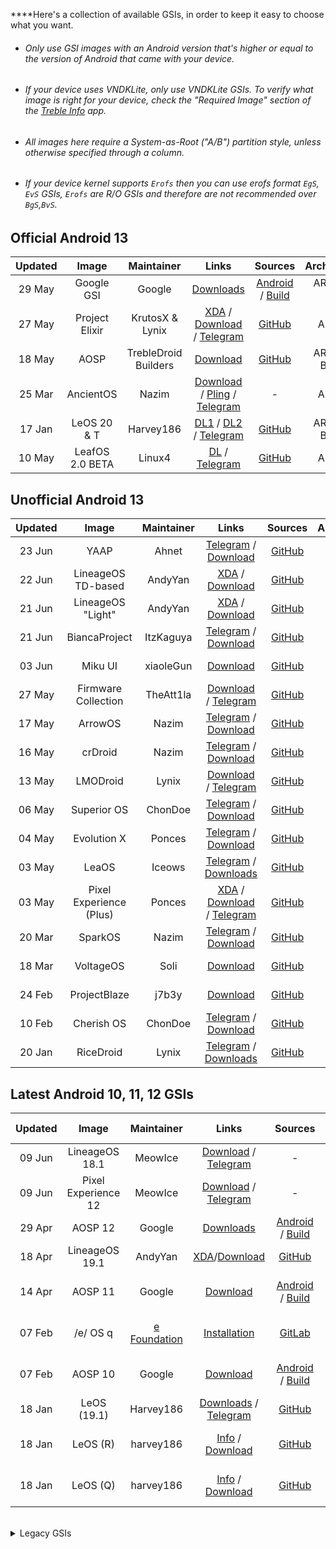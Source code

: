 ****Here's a collection of available GSIs, in order to keep it easy to choose what you want.	

- ###### Only use GSI images with an Android version that's higher or equal to the version of Android that came with your device.	
- ###### If your device uses VNDKLite, only use VNDKLite GSIs. To verify what image is right for your device, check the "Required Image" section of the [Treble Info](https://github.com/phhusson/treble_experimentations/wiki/Frequently-Asked-Questions-(FAQ)#how-can-i-check-if-my-device-is-treble-enabled) app.	
- ###### All images here require a System-as-Root ("A/B") partition style, unless otherwise specified through a column.	
- ###### If your device kernel supports `Erofs` then you can use erofs format `EgS`, `EvS` GSIs, `Erofs` are R/O GSIs and therefore are not recommended over `BgS`,`BvS`.	

## Official Android 13		
|Updated|Image|Maintainer|Links|Sources|Architecture|Security|		
|:-:|:-:|:-:|:-:|:-:|:-:|:-:|
|29 May|Google GSI|Google|[Downloads](https://ci.android.com/builds/branches/aosp-android13-gsi/grid?)|[Android](https://android.googlesource.com/platform/manifest) / [Build](https://source.android.com/docs/setup/start/initializing)|ARM64 - X86|May 2023|
|27 May|Project Elixir|KrutosX & Lynix|[XDA](https://forum.xda-developers.com/t/gsi-rom-project-elixir-3-5-android-13-0-aosp-official-13-01-2023.4541063/) / [Download](https://projectelixiros.com/download) / [Telegram](https://t.me/universalgsi)|[GitHub](https://github.com/projectelixir-devices/device_phhgsi_generic/)|ARM64|May 2023|
|18 May|AOSP|TrebleDroid Builders|[Download](https://github.com/TrebleDroid/treble_experimentations/releases)|[GitHub](https://github.com/TrebleDroid)|ARM64 - Binder|May 2023|
|25 Mar|AncientOS|Nazim|[Download](https://ancientrom.xyz/download) / [Pling](https://www.pling.com/p/1766574/) / [Telegram](https://t.me/naz_dev)|-|ARM64|Feb 2023|
|17 Jan|LeOS 20 & T|Harvey186|[DL1](https://leos-cloud.de/s/JFrFgLgSSTEMtmL?path=%2FLeOS-A13) / [DL2](https://drive.proton.me/urls/JF352AYSS4#YkXliW8T03Cp) / [Telegram](https://t.me/LeOS_Support)|[GitHub]()|ARM64 - Binder|Jan 2023|
|10 May|LeafOS 2.0 BETA|Linux4|[DL](https://dl.leafos.org/beta/leaf_gsi_arm64/) / [Telegram](https://t.me/leafos)|[GitHub](https://github.com/LeafOS-Project/)|ARM64|May 2023|

## Unofficial Android 13		
|Updated|Image|Maintainer|Links|Sources|Architecture|Security|		
|:-:|:-:|:-:|:-:|:-:|:-:|:-:|
|23 Jun|YAAP|Ahnet|[Telegram](https://t.me/ahnetgsi) / [Download](https://github.com/ahnet-69/treble_yaap/releases)|[GitHub](https://github.com/ahnet-69/treble_yaap)|ARM64|June 2023|
|22 Jun|LineageOS TD-based|AndyYan|[XDA](https://forum.xda-developers.com/t/gsi-13-lineageos-20-trebledroid-based.4517345/) / [Download](https://sourceforge.net/projects/andyyan-gsi/files/lineage-20-td/)|[GitHub](https://github.com/AndyCGYan/lineage_build_unified/tree/lineage-20-td)|ARM64 - Binder|June 2023|
|21 Jun|LineageOS "Light"|AndyYan|[XDA](https://forum.xda-developers.com/t/gsi-13-lineageos-20-light.4509315/) / [Download](https://sourceforge.net/projects/andyyan-gsi/files/lineage-20-light/)|[GitHub](https://github.com/AndyCGYan/lineage_build_unified/tree/lineage-20-light)|ARM64|June 2023|
|21 Jun|BiancaProject|ItzKaguya|[Telegram](https://t.me/shirayuki_plygrnd) / [Download](https://sourceforge.net/projects/itzkaguya-gsi/files/BiancaProject/)|[GitHub](https://github.com/BiancaProject)|ARM64|May 2023|
|03 Jun|Miku UI|xiaoleGun|[Download](https://github.com/xiaoleGun/treble_build_miku/releases)|[GitHub](https://github.com/xiaoleGun/treble_build_miku)|ARM64 - Binder|May 2023|
|27 May|Firmware Collection|TheAtt1la|[Download](https://sourceforge.net/projects/thegsis/files/) / [Telegram](https://t.me/the_gsis)|[GitHub](https://github.com/TheAtt1la/)|ARM64 - Binder|May 2023|
|17 May|ArrowOS|Nazim|[Telegram](https://t.me/naz_dev) / [Download](https://github.com/naz664/ArrowOS_gsi/releases)| [GitHub](https://github.com/naz664/)|ARM64 - Binder|May 2023|
|16 May|crDroid|Nazim|[Telegram](https://t.me/naz_dev) / [Download](https://github.com/naz664/crDroid_gsi/releases)| [GitHub](https://github.com/naz664/)|ARM64 - Binder|May 2023|
|13 May|LMODroid|Lynix|[Download](https://github.com/ItsLynix/pineapple1/releases/tag/LMOdroid) / [Telegram](https://t.me/lynixsuddenlypineapples/)|[GitHub](https://github.com/ItsLynix/pineapple1/releases/tag/LMOdroid)|ARM64|May 2023|
|06 May|Superior OS|ChonDoe|[Telegram](https://t.me/elranchodecornelio/192) / [Download](https://github.com/ChonDoit/treble_superior_patches/releases)|[GitHub](https://github.com/ChonDoit/treble_superior_patches)|ARM64|May 2023|
|04 May|Evolution X|Ponces|[Telegram](https://t.me/pixelexperiencegsi) / [Download](https://github.com/ponces/treble_build_evo/releases)|[GitHub](https://github.com/ponces/treble_build_evo)|ARM64|May 2023|
|03 May|LeaOS|Iceows|[Telegram](https://t.me/leaos_group) / [Downloads](https://sourceforge.net/projects/altairfr-huawei/files/TrebleDroid-GSI/)|[GitHub](https://github.com/Iceows/aosp_patches_leaos/tree/android-13)|ARM64|May 2023|
|03 May|Pixel Experience (Plus)|Ponces|[XDA](https://forum.xda-developers.com/t/gsi-unofficial-12-pixel-experience.4354695/) / [Download](https://github.com/ponces/treble_build_pe/releases/) / [Telegram](https://t.me/pixelexperiencegsi)|[GitHub](https://github.com/ponces/treble_build_pe/tree/thirteen)|ARM64|May 2023|
|20 Mar|SparkOS|Nazim|[Telegram](https://t.me/naz_dev) / [Download](https://github.com/naz664/SparkOS_gsi/releases)| [GitHub](https://github.com/naz664/)|ARM64 - Binder|Feb 2023|
|18 Mar|VoltageOS|Soli|[Download](https://github.com/Soli666/VoltageOS-GSI/releases) |[GitHub](https://github.com/Soli666)|ARM64 - Binder|Feb 2023|
|24 Feb|ProjectBlaze|j7b3y|[Download](https://sourceforge.net/projects/any-artifact/files/GSI/ProjectBlaze/v2.5_230224/)|[GitHub](https://github.com/j7b3y/treble_pb)|ARM64|Feb 2023|
|10 Feb|Cherish OS|ChonDoe|[Telegram](https://t.me/elranchodecornelio) / [Download](https://github.com/ChonDoit/treble_cherishos_patches/releases)|[GitHub](https://github.com/ChonDoit/treble_cherishos_patches)|ARM64|Nov 2022|
|20 Jan|RiceDroid|Lynix|[Telegram](https://t.me/lynixgsi/) / [Downloads](https://sourceforge.net/projects/lynixgsiprojects/files/A13/RiceDroid/)|[GitHub](https://github.com/universalx-devs/rice_treble)|ARM64|Jan 2023|


## Latest Android 10, 11, 12 GSIs	
|Updated|Image|Maintainer|Links|Sources|Partition Style|Architecture|Security|
|:-:|:-:|:-:|:-:|:-:|:-:|:-:|:-:|
|09 Jun|LineageOS 18.1|MeowIce| [Download](https://sourceforge.net/projects/meowice-gsi/files/LineageOS/) / [Telegram](https://t.me/meowicegsi)|-|SaR|ARM64|Jun 2023|
|09 Jun|Pixel Experience 12 |MeowIce| [Download](https://sourceforge.net/projects/meowice-gsi/files/Pixel%20Experience%2012/) / [Telegram](https://t.me/meowicegsi)|-|SaR|ARM64|Jun 2023|
|29 Apr|AOSP 12|Google|[Downloads](https://ci.android.com/builds/branches/aosp-android12-gsi/grid?)|[Android](https://android.googlesource.com/platform/manifest) / [Build](https://source.android.com/docs/setup/start/initializing)|SAR|ARM64 - X86|Apr 2023|
|18 Apr|LineageOS 19.1|AndyYan|[XDA](https://forum.xda-developers.com/t/gsi-12-lineageos-19-x-gsi-a64b-64b.4358041/)/[Download](https://sourceforge.net/projects/andyyan-gsi/files/lineage-19.x/)|[GitHub](https://github.com/AndyCGYan/lineage_build_unified)|SAR|ARM64 - Binder|Apr 2023|
|14 Apr|AOSP 11|Google|[Download](https://ci.android.com/builds/branches/aosp-android11-gsi/grid?)|[Android](https://android.googlesource.com/platform/manifest) / [Build](https://source.android.com/docs/setup/start/initializing)|non-SaR - SaR|ARM64 - X86|Apr 2023|
|07 Feb|/e/ OS q|[e Foundation](https://e.foundation/)|[Installation](https://doc.e.foundation/how-tos/install-GSI)|[GitLab](https://gitlab.e.foundation/e)|non-SaR - SaR|ARM - ARM64 - Binder|Jan 2023|
|07 Feb|AOSP 10| Google | [Download](https://ci.android.com/builds/branches/aosp-android10-gsi/grid?)|[Android](https://android.googlesource.com/platform/manifest) / [Build](https://source.android.com/docs/setup/start/initializing)| non-SaR - SaR| ARM64 - X86|Dec 2022|
|18 Jan|LeOS (19.1)|Harvey186| [Downloads](https://drive.proton.me/urls/JF352AYSS4#YkXliW8T03Cp) / [Telegram](https://t.me/LeOS_Support)|[GitHub](https://github.com/LeOS-GSI/LeOS-S-patches)|SAR|ARM64 - Binder|Jan 2023|
|18 Jan|LeOS (R)|harvey186|[Info](https://t.me/LeOS_Support) / [Download](https://drive.proton.me/urls/JF352AYSS4#YkXliW8T03Cp)|[GitHub](https://github.com/LeOS-GSI/aosp_patches_leaos)|non-SaR - SaR|ARM - ARM64 - Binder|Jan 2023|
|18 Jan|LeOS (Q)|harvey186|[Info](https://t.me/LeOS_Support) / [Download](https://drive.proton.me/urls/JF352AYSS4#YkXliW8T03Cp)|[GitHub](https://github.com/LeOS-GSI/treble-patches)|non-SaR - SaR|ARM - ARM64 - Binder|Jan 2023|



<br>
<details>
<summary>Legacy GSIs</summary>
<br>

## Unofficial Android 13		
|Updated|Image|Maintainer|Links|Sources|Architecture|Security|
|:-:|:-:|:-:|:-:|:-:|:-:|:-:|
|12 May|RisingOS|Ahnet|[Telegram](https://t.me/ahnetgsi) / [Download](https://github.com/ahnet-69/treble_rising/releases)|[GitHub](https://github.com/ahnet-69/treble_rising)|ARM64|May 2023
|24 Dec|Bliss OS|Nazim|[Telegram](https://t.me/naz_dev) / [Download](https://sourceforge.net/projects/gsi-projects/files/A13/BlissOS/v16.2/24122022/)| [GitHub](https://github.com/naz664/)|ARM64|Dec 2022|
|03 Nov|YAAP|Lynix|[Telegram](https://t.me/lynixgsi/) / [Downloads](https://sourceforge.net/projects/lynixgsiprojects/files/A13/YAAP/29102022)|[GitHub](https://github.com/ItsLynix/multi_patch)|ARM64 - Binder|Oct 2022|


## Official Android 12/12L
|Updated|Image|Maintainer|Links|Sources|Architecture|Security|
|:-:|:-:|:-:|:-:|:-:|:-:|:-:|
|09 Nov|AOSP 12.1|Phhusson|[Downloads](https://github.com/phhusson/treble_experimentations/releases)|[GitHub](https://github.com/phhusson/treble_experimentations)|SAR|ARM64 - Binder|July 2022|
|09 Oct|Corvus OS|TipzTeam2|[XDA](https://forum.xda-developers.com/t/gsi-beta-12-phh-corvusos-v1-0-thebeginning.4415529/) / [Telegram](https://t.me/CorvusGSI) / [Downloads](https://sourceforge.net/projects/tipzbuilds/files/GSIs/CorvusROM/Unofficial/20221008/)|[GitLab](https://gitlab.com/TipzTeam/vendor_generify)|ARM64|July 2022|
|24 Aug|Ancient OS|Nazim|[Telegram](https://t.me/naz_dev/)/[Downloads](https://sourceforge.net/projects/ancientrom/files/gsi/V6.4/)|-|ARM64 - Binder|August 2022|
|05 Aug|LeOS (S) discontinued|Harvey186|[XDA](https://forum.xda-developers.com/t/aosp-12-0-leos-ungoogled-gsi.4356501/) / [Downloads](https://leos-cloud.de/s/JFrFgLgSSTEMtmL?path=%2FLeOS-S-discontinued) / [Telegram](https://t.me/LeOS_Support)|-|ARM64 - Binder|August 2022|
|27 July|KaleidoscopeOS|alk3p|[Downloads](https://kaleidoscope.ink/download.html?device=meowmobile/treble)|-|ARM64|July 2022|
|13 June|DescendantOS|Dil3mm4|[Telegram](https://t.me/joinchat/UVg3KMbRfu4cV2lp) / [Downloads](https://downloads.descendant.me/)|[GitHub](https://github.com/Descendant/manifest)|ARM64|May 2022|
|10 June|StatiXOS|StatiX Team|[Telegram](https://t.me/StatiXOSReleases) / [Downloads](https://downloads.statixos.com/12-GSI/)|[GitHub](https://github.com/StatiXOS/android_manifest)|ARM64|June 2022|

## Unofficial Android 12/12L	
|Updated|Image|Maintainer|Links|Sources|Architecture|Security|
|:-:|:-:|:-:|:-:|:-:|:-:|:-:|
|18 Nov|Pixel Experience 12|Ponces|[XDA](https://forum.xda-developers.com/t/gsi-unofficial-beta-12-pixel-experience.4354695/) / [Base](https://github.com/ponces/treble_build_pe/releases/tag/v416) / [Plus](https://github.com/ponces/treble_build_pe/releases/tag/v416-plus) /[Telegram](https://t.me/pixelexperiencegsi)|[GitHub](https://github.com/ponces/treble_build_pe)|SAR|ARM64|Nov 2022|
|23 Oct|Stag OS|TheAtt1la|[Download](https://sourceforge.net/projects/thegsis/files/StagOS/)|-|ARM64|Jul 2022|
|20 Oct|Evolution X|TheAtt1la|[Download](https://sourceforge.net/projects/thegsis/files/Evolution-X/)|-|ARM64|Aug 2022|
|19 Oct|Arrow OS|Nazim|[Download](https://sourceforge.net/projects/gsi-projects/files/A12.1/ArrowOS-12.1/19102022/)|-|ARM64 - Binder|Oct 2022|
|15 Oct|KomodoOS|TheAtt1la|[Download](https://sourceforge.net/projects/thegsis/files/KomodoOS/)|-|ARM64|Aug 2022|
|16 Oct|crDroid|Nazim|[Telegram](https://t.me/naz_dev/)/[Download](https://sourceforge.net/projects/gsi-projects/files/A12.1/crDroid-8.10/16102022/)|[GitHub](https://github.com/naz664/crDroid_gsi)|ARM64 - Binder|Oct 2022|
|13 Oct|RiceDroid|TheAtt1la|[Download](https://sourceforge.net/projects/thegsis/files/riceDroid/)|-|ARM64|Aug 2022|
|11 Oct|Xdroid|TheAtt1la|[Download](https://sourceforge.net/projects/thegsis/files/xdroid/)|-|ARM64|Aug 2022|
|10 Oct|PixysOS|TheAtt1la|[Download](https://sourceforge.net/projects/thegsis/files/PixysOS/)|-|ARM64|Aug 2022|
|03 Oct|Nitrogen OS|TheAtt1la|[Download](https://sourceforge.net/projects/thegsis/files/NitrogenOS/)|-|ARM64|Aug 2022|
|28 Sep|ProjectBlaze|j7b3y|[Download](https://sourceforge.net/projects/any-artifact/files/GSI/ProjectBlaze/)|[GitHub](https://github.com/j7b3y/blaze_patches_unified)|ARM64|Sep 2022|
|14 Sep|Xdroid|Nazim|[Telegram](https://t.me/naz_dev/)/[Download](https://github.com/naz664/xdroid_gsi/releases/tag/v1)|[GitHub](https://github.com/naz664/xdroid_gsi)|ARM64 - Binder|Aug 2022|
|21 Aug|ProtonAOSP|Haridhayal|[Telegram](https://t.me/c/1772196556/5526)/[Download](https://github.com/haridhayal11/treble_proton_aosp/releases/tag/v415-21-08-2022)|[GitHub](https://github.com/haridhayal11/treble_proton_aosp)|ARM64|Jul 2022|
|20 Aug|Awaken OS|ChonDoe|[Telegram](https://t.me/elranchodecornelio/175)/[Download](https://xiaomemeindex.com/treble/?dir=Awaken)|-|ARM64|Aug 2022|
|19 Aug|Spark OS|Nazim|[Telegram](https://t.me/naz_dev/) /[Download](https://sourceforge.net/projects/gsi-projects/files/v415-Aug/SparkOS-12.6-Experimental/)|-|ARM64- Binder|Aug 2022|
|17 Aug|Superior OS|ChonDoe|[Telegram](https://t.me/elranchodecornelio/174)/[Download](https://xiaomemeindex.com/treble/?dir=Superior/12L)|-|ARM64|Aug 2022|
|16 Aug|Cherish OS|ChonDoe|[Telegram](https://t.me/elranchodecornelio/173)/ [Download](https://xiaomemeindex.com/treble/?dir=Cherish)|-|ARM64|Jul 2022|
|11 Aug|dotOS|AngelaCool|[Download](https://sourceforge.net/projects/dotos-6-0-phh-gsi/files/)|[GitHub](https://github.com/AngelaCooljx/treble_build_pe)|ARM64|Jul 2022|
|Jul 2022|Miku UI|xiaoleGun|[Download](https://github.com/xiaoleGun/treble_build_miku/releases)|[GitHub](https://github.com/xiaoleGun/treble_build_miku)|ARM64|Jul 2022|
|Jan 2022|OctaviOS|Yillié|[Telegram](https://t.me/dev_yilliee/163)/[Download](https://sourceforge.net/projects/yilliee-projects/files/GSIs/Octavi/v3.2/)|[GitHub](https://github.com/Yilliee/octavi_patches)|ARM64 - Binder|Dec 2021|
|Dec 2021|ProtonAOSP|Amy|[Download](https://sabina.amyrom.ml/phhgsis/protonaosp/)|-|ARM64 - Binder|Dec 2021|
|Dec 2021|exTHmUI (Discontinued)|xiaoleGun|[Telegram](https://t.me/LZYGSI/1851) / [Download](https://pan.xiaolegun.cn/GSI/Phh-Treble/exTHmUI/Android-12-Dev)|-|ARM64|Dec 2021|


## Official Android 11
|Last Updated|Image|Maintainer|Thread/Download|Partition Style|Architecture|
|:-:|:-:|:-:|:-:|:-:|:-:|
|Mar 2022|CAOS|eremitein|[XDA](https://forum.xda-developers.com/t/official-aosp-r-mod-caos11.4265059/) / [Telegram](https://t.me/joinchat/CdHnpVThoZCgvPZx7ESNBA) / [Download](https://github.com/eremitein/treble-patches/wiki/CAOS11-Project)|non-SaR - SaR|arm - arm64 - binder|
|Dec 2021|Corvus OS|TipzTeam1|[XDA](https://forum.xda-developers.com/t/gsi-alpha-11-phh-corvus-v12-5-xmas.4212765/) / [Telegram](https://t.me/CorvusGSI) / [Download](https://sourceforge.net/projects/tipzbuilds/files/GSIs/CorvusROM/)|non-SaR - SaR|arm - arm64 - binder|
|Oct 2021|Dot OS|Community|[Website](https://www.droidontime.com/) / [Telegram](https://telegram.me/dotos) / [Download](https://www.droidontime.com/devices) |non-SaR - SaR|arm - arm64 - binder|
|Oct 2021|AOSP|Phhusson|[Telegram](https://t.me/phhtreble) / [Download](https://github.com/phhusson/treble_experimentations/releases/tag/v313)|non-SaR - SaR|arm - arm64 - binder|
|Sep 2021|OctaviOS|Yilliee|[Website](https://octavi-os.com/) / [Telegram](http://t.me/octavigsi) / [Download](https://downloads.octavi-os.com/?dir=GSI)|non-SaR - SaR|arm - arm64 - binder|
|Sep 2021|Descendant 11.5|Dil3mm4|[Download](https://downloads.descendant.me/)|non-SaR - SaR|arm64|
|Aug 2021|NusantaraProject|wulan17|[Telegram](https://t.me/NusantaraUpdates/1634) / [Download](https://www.pling.com/p/1438186/)|non-SaR - SaR|arm - arm64 - binder|
|Aug 2021|PixelBlaster-OS 2.5|TipzTeam1|[Telegram](https://t.me/PixelBlasterUpdates/94) / [Download](https://sourceforge.net/projects/tipzbuilds/files/GSIs/PixelBlasterOS/20210805/PixelBlaster_2.5_treble_arm64_ab-11.0-20210805-0215-OFFICIAL.img.xz/download)|SaR|arm64|
|Jun 2021|Ancient OS|ankitkene|[Telegram](https://t.me/ancientofficialgsi) / [Download](https://sourceforge.net/projects/ancientrom/files/gsi/)|non-SaR - SaR|arm - arm64 - binder|
|May 2021|Havoc|Braialindo|[Download](https://download.havoc-os.com/)/[Telegram](https://t.me/havocgsi)|non-SaR - SaR|arm - arm64 - binder|
|May 2021|BlissROMs|eremitein|[Telegram](https://t.me/joinchat/CdHnpVThoZCgvPZx7ESNBA) / [Download](https://github.com/eremitein/treble-patches/wiki/BLESS11-Project)|non-SaR - SaR|arm - arm64 - binder|
|Apr 2021|CherishOS 2.6|Braialindo|[Website](https://cherishos.com/) /[Telegram](https://t.me/treblechat) / [Download](https://sourceforge.net/projects/braiagsi/files/CherishOS/)|non-SaR - SaR|arm - arm64 - binder|
|Feb 2021|Havoc|xEugW|[XDA](https://forum.xda-developers.com/t/11-official-havoc-os-4-1-arm64-arm-a64-a-ab-ab-vndklite-gapps-vanilla.4076903/) /Discontinued|non-SaR - SaR|arm - arm64 - binder|

## Unofficial Android 11
|Last Updated|ROM|Maintainer|Thread/Download|Partition Style|Architecture|
|:-:|:-:|:-:|:-:|:-:|:-:|
|Oct 2022|FLOS (A11)|Chondoe|[Download](https://github.com/ChonDoit/treble_flos_patches/releases/tag/A11)/[Telegram](https://t.me/elranchodecornelio/187)|[GitHub](https://github.com/ChonDoit/treble_flos_patches/tree/11)|SaR|ARM64|
|Jul 2022|LineageOS 18.1|AndyYan|[XDA](https://forum.xda-developers.com/t/gsi-11-lineageos-18-x-gsi-all-archs.4205461/) / [Download](https://sourceforge.net/projects/andyyan-gsi/files/lineage-18.x/)|non-SaR - SaR|ARM - ARM64 - Binder|
|Mar 2022|LineageOS R Mod|eremitein|[Telegram](https://t.me/joinchat/CdHnpVThoZCgvPZx7ESNBA) / [Download](https://github.com/eremitein/treble-patches/wiki/LiR-Project)|non-SaR - SaR|arm - arm64 - binder|
|Mar 2022|crDroid R Mod|eremitein|[Telegram](https://t.me/joinchat/CdHnpVThoZCgvPZx7ESNBA) / [Download](https://github.com/eremitein/treble-patches/wiki/crDRom11-Project)|non-SaR - SaR|arm - arm64 - binder|
|Dec 2021|exTHmUI Discontinued|xiaoleGun|[Telegram](https://t.me/LZYGSI/1837) / [Download](https://pan.xiaolegun.cn/GSI/Phh-Treble/exTHmUI)|SaR|arm64|
|Oct 2021|Pixel Experience/Plus|ponces|[XDA](https://forum.xda-developers.com/t/gsi-unofficial-11-pixel-experience.4269051/) / [Download](https://github.com/ponces/treble_build_pe/releases)|non-SaR - SaR|arm - arm64 - binder|
|May 2021|Firmware collection|Igor-s7|[Telegram](https://t.me/Ambergsi) / [Download](https://sourceforge.net/projects/amber-gsi/files/)|non-SaR - SaR|arm - arm64 - binder|
|May 2021|Firmware collection|Braialindo|[Telegram](https://t.me/treblechat) / [Download](https://sourceforge.net/projects/braiagsi/files/)|non-SaR - SaR|arm64 - binder|

## Official Android 10
|Last Updated |ROM|Maintainer|Thread/Download|Partition Style|Architecture|
|:-:|:-:|:-:|:-:|:-:|:-:|
|Dec 2020|Havoc| skulshady, zenixxx|[Download](https://sourceforge.net/projects/havoc-os/files/) |non-SaR - SaR|arm - arm64 - binder|
|Oct 2020|CAOS|eremitein|[XDA](https://forum.xda-developers.com/t/official-aosp-q-mod-caos.4137289/) / [Telegram](https://t.me/joinchat/CdHnpVThoZCgvPZx7ESNBA) / [Download](https://github.com/eremitein/treble-patches/wiki/CAOS-Project)|non-SaR - SaR|arm - arm64 - binder|
|Oct 2020|BlissROMs|eremitein|[XDA](https://forum.xda-developers.com/project-treble/trebleenabled-device-development/unofficial-blissroms-q-mod-bless-t4138687) / [Telegram](https://t.me/joinchat/CdHnpVThoZCgvPZx7ESNBA) / [Download](https://github.com/eremitein/treble-patches/wiki/BLESS-Project)|non-SaR - SaR|arm - arm64 - binder|
|Aug 2020|AOSP|phhusson|[XDA](https://forum.xda-developers.com/project-treble/trebleenabled-device-development/-t3992559) / [Download](https://github.com/phhusson/treble_experimentations/releases/tag/v222)|non-SaR - SaR|arm - arm64 - binder|

## Unofficial Android 10
|ROM|Maintainer|Thread/Download|Partition Style|Architecture|
|:-:|:-:|:-:|:-:|:-:|
|exTHmUI 23/12/22|xiaoleGun|[Download](https://github.com/exthmui-10-treble/Release/releases)|SAR|ARM64|
|Firmware collection|turbolukex5|[XDA](https://forum.xda-developers.com/project-treble/trebleenabled-device-discussion/-t4003457) / [Telegram](https://t.me/expresslukegsi) / [Download](https://sourceforge.net/projects/expressluke-gsis/files/)|non-SaR - SaR|arm - arm64 - binder|
|Firmware collection|eremitein|[Telegram](https://t.me/joinchat/CdHnpVThoZCgvPZx7ESNBA) / [Download](https://sourceforge.net/projects/treblerom/files/)|non-SaR - SaR|arm - arm64 - binder|
|Firmware collection|Igor-s7|[Download](https://sourceforge.net/projects/amber-gsi/files/)|non-SaR - SaR|arm - arm64 - binder|
|Firmware collection|Trisquel|[Download](https://sourceforge.net/projects/gsi-albus/files/arm64-aonly/android10/)|non-SaR|arm64|
|Firmware collection|Diust|[Download](https://sourceforge.net/projects/androidgsi/files/)|non-SaR - SaR|arm - arm64 - binder|
|LineageOS 17.1|AndyYan|[XDA](https://forum.xda-developers.com/project-treble/trebleenabled-device-development/-t4004673) / [Download](https://sourceforge.net/projects/andyyan-gsi/files/lineage-17.x/)|non-SaR - SaR|arm - arm64 - binder|
|Resurrection Remix 8.7.3|RobotHanzo|[Download](https://sourceforge.net/projects/resurrection-remix-q-gsi/files/)|non-SaR - SaR|arm - arm64 - binder|
|POSP|twsunset|[Download](https://drive.google.com/drive/folders/1K3TiZ8QhxaAlyNR6SA5JQyVj2hWO8-Ps)|non-SaR - SaR|arm64|
|Firmware collection|Braialindo|[Download](https://sourceforge.net/projects/braiagsi/files/) / [Telegram](https://t.me/stragoOS)|non-SaR - SaR|arm - arm64 - binder|

## Official Android 9 Pie
|ROM|Maintainer|Thread/Download|Partition Style|Architecture|
|:-:|:-:|:-:|:-:|:-:|
|AOSiP|akhilnarang|[Download](https://sourceforge.net/projects/illusionproject/files/GSI/)|non-SaR - SaR|arm - arm64|
|AOSP|phhusson|[XDA](https://forum.xda-developers.com/project-treble/trebleenabled-device-development/-t3831915/) / [Download](https://github.com/phhusson/treble_experimentations/releases/tag/v123)|non-SaR - SaR|arm - arm64 - binder|
|AospExtended|EnesSastim|[Download](https://sourceforge.net/projects/aospextended-rom/files/treble_gsi/)|non-SaR - SaR|arm - arm64 - binder|
|ArrowOS|ganesh varma|[XDA](https://forum.xda-developers.com/project-treble/trebleenabled-device-development/-t3835111/) / [Download](https://sourceforge.net/projects/arrow-os/files/arrow-9.x/GSI/)|non-SaR - SaR|arm64|
|Bliss OS|sixohtew|[XDA](https://forum.xda-developers.com/project-treble/trebleenabled-device-development/-t3918303/) / [Download](https://sourceforge.net/projects/blissroms/files/GSI/)|non-SaR - SaR|arm - arm64|
|Descendant|Dil3mm4|[XDA](https://forum.xda-developers.com/project-treble/trebleenabled-device-development/-t3840578/) / [Download](https://github.com/Descendant/InOps/releases)|non-SaR - SaR|arm - arm64|
|EvolutionX|peaktogoo|[Download](https://sourceforge.net/projects/evolution-x/files/GSI/)|non-SaR - SaR|arm - arm64 - binder|
|Havoc-OS|vince31fr|[XDA](https://forum.xda-developers.com/project-treble/trebleenabled-device-development/-t3930030/)|non-SaR - SaR|arm - arm64 - binder|
|OctopusOS|Deepflex|[XDA](https://forum.xda-developers.com/project-treble/trebleenabled-device-development/-t3859233/)|non-SaR - SaR|arm - arm64|
|Paranoid Android|joshuous|[XDA](https://forum.xda-developers.com/project-treble/trebleenabled-device-development/-t3886750/) / [Download](https://androidfilehost.com/?w=files&flid=288192&sort_by=date&sort_dir=DESC)|non-SaR|arm64|
|ProjectTitanium|XTutorials|[XDA](https://forum.xda-developers.com/project-treble/trebleenabled-device-development/-t3944646/) / [Download](https://sourceforge.net/projects/projecttitanium/files/GSI-Beta/)|non-SaR - SaR|arm64|
|RainOS|yey59|[Download](https://sites.google.com/view/nitros-rom/devices/gsi)|non-SaR - SaR|arm64|
|ResurrectionRemix|mracar|[XDA](https://forum.xda-developers.com/project-treble/trebleenabled-device-development/-t3891636/) / [Telegram](https://t.me/rrgsi) / [Download](https://get.resurrectionremix.com/?dir=pie/gsi)|non-SaR - SaR|arm - arm64 - binder|
|UltraSuccROM|DanielTheCzlek|[XDA](https://forum.xda-developers.com/android/development/ultraleanrom-lightweight-joke-t3717775/) / [Download](https://androidfilehost.com/?w=files&flid=281786&sort_by=date&sort_dir=DESC)|non-SaR - SaR|arm64|
|ViperOS|peaktogoo|[XDA](https://forum.xda-developers.com/project-treble/trebleenabled-device-development/-t3895410/) / [Download](https://sourceforge.net/projects/viper-project/files/GSI/)|non-SaR - SaR|arm - arm64|
|ZirconiumAosp|peaktogoo|[XDA](https://forum.xda-developers.com/project-treble/trebleenabled-device-development/-t3916107/) / [Download](https://sourceforge.net/projects/zirconiumaosp/files/GSI/)|non-SaR - SaR|arm - arm64|

## Unofficial Android 9 Pie
|ROM|Maintainer|Thread/Download|Partition Style|Architecture|
|:-:|:-:|:-:|:-:|:-:|
|AOKP|NFound|[Download](https://androidfilehost.com/?w=files&flid=290688&sort_by=date&sort_dir=DESC)|non-SaR - SaR|arm64|
|AOSP [MicroG]|oF2pks|[XDA](https://forum.xda-developers.com/project-treble/trebleenabled-device-development/-t3878115/) / [Download](https://androidfilehost.com/?w=files&flid=286761&sort_by=date&sort_dir=DESC)|non-SaR - SaR|arm - arm64 - binder|
|AospExtended|ashu7073|[Download](https://sourceforge.net/projects/aospextended-gsi/files/)|SaR|arm64|
|AospExtended|NFound|[Download](https://androidfilehost.com/?w=files&flid=289419&sort_by=date&sort_dir=DESC)|non-SaR - SaR|arm - arm64|
|BeastROMs|NFound|[Download](https://androidfilehost.com/?w=files&flid=289638&sort_by=date&sort_dir=DESC)|non-SaR - SaR|arm - arm64|
|Benzo Rom|yshalsager|[XDA](https://forum.xda-developers.com/project-treble/trebleenabled-device-development/-t3837127/)|non-SaR - SaR|arm64|
|BootleggersROM|NFound|[Download](https://androidfilehost.com/?w=files&flid=291038&sort_by=date&sort_dir=DESC)|non-SaR - SaR|arm - arm64|
|BootleggersROM|Technical|[XDA](https://forum.xda-developers.com/project-treble/trebleenabled-device-development/-t3919828/) / [Download](https://androidfilehost.com/?w=files&flid=292505&sort_by=date&sort_dir=DESC)|non-SaR - SaR|arm64|
|dotOS|ashu7073|[XDA](https://forum.xda-developers.com/project-treble/trebleenabled-device-development/-t3952035/) / [Download](https://sourceforge.net/projects/dotos-treble/files/)|non-SaR - SaR|arm - arm64 - binder|
|/e/|Phie|[XDA](https://forum.xda-developers.com/project-treble/trebleenabled-device-development/-t3960376/)|non-SaR - SaR|arm - arm64|
|EvolutionX|turbolukex5|[arm](https://drive.google.com/a/turbox.uk/uc?id=1Xv70rvOJfWtsSOpsgoBOQ8oNv_DHcNsc&export=download) / [arm64](https://drive.google.com/a/turbox.uk/uc?id=1wdqWzQaNg9wOkbxO_9JG4ZSHKtA8cmA5&export=download) / [binder](https://drive.google.com/a/turbox.uk/uc?id=1ZG1fzm6XzhclS7WCk38ub0tiQz-QGecE&export=download)|non-SaR|arm - arm64 - binder|
|EvolutionX|NFound|[Download](https://androidfilehost.com/?w=files&flid=291542&sort_by=date&sort_dir=DESC)|non-SaR - SaR|arm - arm64|
|Havoc-OS|turbolukex5|[arm](https://drive.google.com/a/turbox.uk/uc?id=1GCwWJu_KEJMEltp8RTU9t9lRTCAhxn1O&export=download) / [arm64](https://drive.google.com/a/turbox.uk/uc?id=1xiqS-nWzzqPDdZnaifpihfcuDLIwLvDF&export=download) / [binder](https://drive.google.com/a/turbox.uk/uc?id=1NJ7LV4nxF8Dy0qE1_YXpskA_AqI2bih3&export=download)|non-SaR|arm - arm64 - binder|
|Havoc-OS|NFound|[Download](https://androidfilehost.com/?w=files&flid=290552&sort_by=date&sort_dir=DESC)|non-SaR - SaR|arm64|
|Havoc-OS|Technical|[XDA](https://forum.xda-developers.com/project-treble/trebleenabled-device-development/-t3914038/) / [Download](https://androidfilehost.com/?w=files&flid=291817&sort_by=date&sort_dir=DESC)|non-SaR - SaR|arm64|
|ion|NFound|[Download](https://androidfilehost.com/?w=files&flid=290933&sort_by=date&sort_dir=DESC)|non-SaR - SaR|arm64|
|LegionOS|NFound|[Download](https://androidfilehost.com/?w=files&flid=292989&sort_by=date&sort_dir=DESC)|non-SaR|arm64|
|LineageOS|AndyYan|[XDA](https://forum.xda-developers.com/project-treble/trebleenabled-device-development/-t3908029/) / [Download](https://sourceforge.net/projects/andyyan-gsi/files/)|non-SaR - SaR|arm - arm64 - binder|
|LineageOS|Deepflex|[XDA](https://forum.xda-developers.com/project-treble/trebleenabled-device-development/-t3840801/) / [Download](https://mega.nz/#F!3XwFlAaC!VdzCKlrR-f6D-a8oEz9JkQ)|non-SaR - SaR|arm64|
|LiquidRemix|king1990|[XDA](https://forum.xda-developers.com/project-treble/trebleenabled-device-development/-t3889160/)|non-SaR - SaR|arm - arm64 - binder|
|LLuviaOS|NFound|[Download](https://androidfilehost.com/?w=files&flid=291872&sort_by=date&sort_dir=DESC)|non-SaR - SaR|arm - arm64|
|NitrogenOS|NFound|[Download](https://androidfilehost.com/?w=files&flid=289421&sort_by=date&sort_dir=DESC)|non-SaR - SaR|arm - arm64|
|OmniROM|king1990|[XDA](https://forum.xda-developers.com/project-treble/trebleenabled-device-development/-t3901305/)|non-SaR - SaR|arm - arm64 - binder|
|Pixel Dust|amarbajpai|[XDA](https://forum.xda-developers.com/project-treble/trebleenabled-device-development/-t3862484/) / [Download](https://sourceforge.net/projects/pixeldust-treble/files/)|non-SaR - SaR|arm64|
|Pixel Experience|EnesSastim|[XDA](https://forum.xda-developers.com/project-treble/trebleenabled-device-development/-t3833294/) / [Download](https://github.com/EnesSastim/Downloads/releases)|non-SaR - SaR|arm - arm64 - binder|
|PixelDirty|NFound|[Download](https://androidfilehost.com/?w=files&flid=292133&sort_by=date&sort_dir=DESC)|non-SaR - SaR|arm64|
|POSP|NFound|[Download](https://androidfilehost.com/?w=files&flid=291595&sort_by=date&sort_dir=DESC)|non-SaR - SaR|arm64|
|PrismaOS|NFound|[Download](https://androidfilehost.com/?w=files&flid=293030&sort_by=date&sort_dir=DESC)|non-SaR - SaR|arm - arm64|
|SuperiorOS|NFound|[Download](https://androidfilehost.com/?w=files&flid=291324&sort_by=date&sort_dir=DESC)|non-SaR - SaR|arm - arm64|
|SyberiaOS|NFound|[Download](https://androidfilehost.com/?w=files&flid=289418&sort_by=date&sort_dir=DESC)|non-SaR - SaR|arm - arm64|
|Treble-ized 0s|noobstyle1337|[XDA](https://forum.xda-developers.com/project-treble/trebleenabled-device-development/-t3835092/) / [Download](https://mega.nz/#F!rBsUyYYC!QlOfpjv7lnhrrgYssjLivA)|non-SaR - SaR|arm64|
|ZirconiumAosp|NFound|[Download](https://androidfilehost.com/?w=files&flid=291634&sort_by=date&sort_dir=DESC)|non-SaR - SaR|arm - arm64|

## OEM Android 9 Pie Ports
|ROM|Maintainer|Thread/Download|Partition Style|Architecture|
|:-:|:-:|:-:|:-:|:-:|
|Android P|erfanoabdi|[XDA](https://forum.xda-developers.com/project-treble/trebleenabled-device-development/-t3906486/) / [Telegram](https://t.me/ErfanGSIs) / [Download](https://mirrors.lolinet.com/firmware/gsi/)|non-SaR - SaR|arm64|
|Android P (PQ2A)|GabrielHoward|[Telegram](https://t.me/Psemigsi) / [Notes](https://gist.github.com/TheGabrielHoward/71d22d6d7c6bb71d02a37f8cc5dc8d3f) / [Donwload](https://mega.nz/#F!gpp1DQYZ!vLjcKGHvaZL4gqw0QsiAtg)|non-SaR - SaR|arm64|
|ColorOS|ataberkozen|[XDA](https://forum.xda-developers.com/project-treble/trebleenabled-device-development/-t3919861/) / [Download](https://sourceforge.net/projects/mactavishao-builds/files/GSI/ColorOS%206/)|non-SaR - SaR|arm64|
|RedmagicOS|ataberkozen|[XDA](https://forum.xda-developers.com/project-treble/trebleenabled-device-development/-t3909798/) / [Download](https://sourceforge.net/projects/mactavishao-builds/files/GSI/Nubia%20-%20RedMagic%20OS/)|non-SaR - SaR|arm64|

## Android 8 Oreo
|ROM|Maintainer|Thread/Download|Partition Style|Architecture|
|:-:|:-:|:-:|:-:|:-:|
|AOSIP|noobstyle1337|[Here](https://forum.xda-developers.com/project-treble/trebleenabled-device-development/aosip-t3792494)|non-SaR - SaR|arm64|
|AOSP 8.1|phhusson|[Here](https://forum.xda-developers.com/project-treble/trebleenabled-device-development/experimental-phh-treble-t3709659)|non-SaR - SaR|arm - arm64|
|AOSP Extended|AryanPatidar|[Here](https://forum.xda-developers.com/project-treble/trebleenabled-device-development/rom-aosp-extended-t3821934)|non-SaR - SaR |arm - arm64|
|AOSP Extended|TingyiChen|[Here](https://forum.xda-developers.com/project-treble/trebleenabled-device-development/rom-aospextended-rom-v5-5-t3797509)|non-SaR|arm64|
|AOKP|sixohtew|[Here](https://forum.xda-developers.com/project-treble/trebleenabled-device-development/aokp-t3772379)|non-SaR - SaR|arm64|
|AquariOS|a1Pha|[Here](https://www.storozhev.net/p20pro/aquarios-system-arm64_aonly_0.1.img)|non-SaR|arm64|
|ArrowOS|bauuuuu|[Here](https://forum.xda-developers.com/project-treble/trebleenabled-device-development/rom-arrowos-gsi-t3819467)|non-SaR - SaR|arm64|
|BootleggersROM|merothh|[Here](https://www.androidfilehost.com/?fid=890278863836285424)|non-SaR|arm64|
|BootleggersROM|dil3mm4|[Here](https://forum.xda-developers.com/project-treble/trebleenabled-device-development/shishufied-bootleggers-2-3-gsi-t3808144)|non-SaR - SaR|arm64|
|CarbonRom|AryanPatidar|[Here](https://forum.xda-developers.com/project-treble/trebleenabled-device-development/rom-carbonrom-noct-t3821947)|non-SaR - SaR |arm - arm64|
|CosmicOS|noobstyle1337|[Here](https://forum.xda-developers.com/project-treble/trebleenabled-device-development/cosmic-ospulsar8-1-0201805243-2-t3794806)|non-SaR - SaR|arm64|
|CrDroid|dil3mm4|[Here](https://forum.xda-developers.com/project-treble/trebleenabled-device-development/official-crdroid-4-4-t3813104)|non-SaR - SaR|arm64|
|dotOS|dotOS Team|[Here](https://forum.xda-developers.com/project-treble/trebleenabled-device-development/official-droidontime-dotos-2-x-t3794338)|non-SaR - SaR|arm64|
|DU|ATechnoHazard|[Here](https://androidfilehost.com/?fid=674106145207487736)|non-SaR|arm64|
|DU|Faiyaz|[Here]( https://drive.google.com/folderview?id=1SsPuw3ZtTvoslJyqwSJsmDQ42qvJvYVN)|non-SaR|arm - arm64|
|DU|MZO|[Here](https://androidfilehost.com/?fid=890129502657595791)|non-SaR|arm64|
|FireHound|ATechnoHazard|[Here](https://basketbuild.com/uploads/devs/ATechnoHazard/FireHound-4.5-UNOFFICIAL-20180430-treble.zip)|non-SaR|arm64|
|Havoc-OS|EnesSastim|[Here](https://forum.xda-developers.com/project-treble/trebleenabled-device-development/rom-havoc-os-8-1-t3819050)|non-SaR|arm64|
|LineageOS|phhusson|[Here](https://forum.xda-developers.com/project-treble/trebleenabled-device-development/lineage-phh-treble-t3767690)|non-SaR - SaR|arm - arm64|
|LineageOS|iamsaalim|[XDA](https://forum.xda-developers.com/project-treble/trebleenabled-device-discussion/lineage-iamsaalim-t3938438) / [Download](https://sourceforge.net/projects/lineage-15-1-gsi/files/)|non-SaR - SaR|arm - arm64|
|OmniROM|planetera|[Here](https://forum.xda-developers.com/project-treble/trebleenabled-device-development/rom-omnirom-8-1-t3824159)|non-SaR|arm64|
|OmniROM Treskmod|Letzen|[Here](https://forum.xda-developers.com/project-treble/trebleenabled-device-development/rom-8-1-omnirom-treskmod-t3818188)|non-SaR|arm64|
|Resurrection Remix|mracar|[Here](https://forum.xda-developers.com/project-treble/trebleenabled-device-development/gsi-resurrection-remix-o-6-1-0-t3811299)|non-SaR - SaR|arm - arm64|
|Resurrection Remix|phhusson|[Here](https://forum.xda-developers.com/project-treble/trebleenabled-device-development/resurrection-remix-phh-treble-t3767688)|non-SaR - SaR|arm - arm64|
|Resurrection Remix|pchatzop|[Here](https://forum.xda-developers.com/project-treble/trebleenabled-device-development/unofficial-treble-enabled-resurrection-t3761279)|non-SaR - SaR|arm - arm64|
|Pixel Experience|jhenrique09|[Here](https://forum.xda-developers.com/project-treble/trebleenabled-device-development/8-1-0-pixel-experience-t3796011)|non-SaR - SaR|arm64|
|XenonHD|yshalsager|[Here](https://forum.xda-developers.com/project-treble/trebleenabled-device-development/8-1-0-xenonhd-t3800543)|non-SaR - SaR|arm - arm64|

</details>